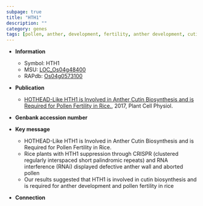 ```yaml
---
subpage: true
title: "HTH1"
description: ""
category: genes
tags: [pollen, anther, development, fertility, anther development, cutin]
---
```


* **Information**  
    + Symbol: HTH1  
    + MSU: [LOC_Os04g48400](http://rice.plantbiology.msu.edu/cgi-bin/ORF_infopage.cgi?orf=LOC_Os04g48400)  
    + RAPdb: [Os04g0573100](http://rapdb.dna.affrc.go.jp/viewer/gbrowse_details/irgsp1?name=Os04g0573100)  

* **Publication**  
    + [HOTHEAD-Like HTH1 is Involved in Anther Cutin Biosynthesis and is Required for Pollen Fertility in Rice.](http://www.ncbi.nlm.nih.gov/pubmed?term=HOTHEAD-Like+HTH1+is+Involved+in+Anther+Cutin+Biosynthesis+and+is+Required+for+Pollen+Fertility+in+Rice.%5BTitle%5D), 2017, Plant Cell Physiol.

* **Genbank accession number**  

* **Key message**  
    + HOTHEAD-Like HTH1 is Involved in Anther Cutin Biosynthesis and is Required for Pollen Fertility in Rice.
    + Rice plants with HTH1 suppression through CRISPR (clustered regularly interspaced short palindromic repeats) and RNA interference (RNAi) displayed defective anther wall and aborted pollen
    + Our results suggested that HTH1 is involved in cutin biosynthesis and is required for anther development and pollen fertility in rice

* **Connection**  



